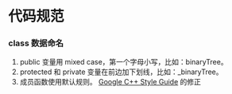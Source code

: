 # 代码规范

### class 数据命名
1. public 变量用 mixed case，第一个字母小写，比如：binaryTree。
2. protected 和 private 变量在前边加下划线，比如：_binaryTree。
3. 成员函数使用默认规则。
[Google C++ Style Guide](https://google.github.io/styleguide/cppguide.html) 的修正
